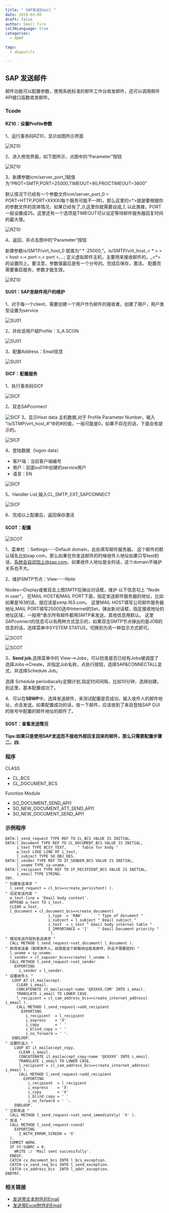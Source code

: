 ```yaml
---
title: " SAP发送Email "
date: 2019-04-08
draft: false
author: Small Fire
isCJKLanguage: true
categories: 
  - ABAP

tags: 
  - abaputils

---
```




##  SAP 发送邮件

邮件功能可以配置参数，使用系统标准的邮件工作台收发邮件，还可以调用邮件API接口函数收发邮件。

### Tcode

#### RZ10：设置Profile参数

1、运行事务码RZ10，显示如图所示界面

![RZ10](/images/ABAP/EMAIL_RZ10_1.png)

2、进入修改界面，如下图所示，点图中的“Parameter”按钮

![RZ10](/images/ABAP/EMAIL_RZ10_2.png)

3、新建参数icm/server_port_1赋值为“PROT=SMTP,PORT=25000,TIMEOUT=90,PROCTIMEOUT=3600”

默认情况下已经有一个参数文件icm/server_port_0 = PORT=HTTP,PORT=XXXX(每个服务可能不一样)，那么这里的<*>就是要根据你的参数文件的具体情况，如果已经有了_0,这里你就需要设成_1, 以此类推，PORT一般设置成25。这里还有一个选项是TIMEOUT可以设定等待邮件服务器回复时间的最大值。

![RZ10](/images/ABAP/EMAIL_RZ10_3.png)

4、返回，并点击图中的“Parameter”按钮

新建参数is/SMTP/virt_host_0 赋值为“ * :25000;”。is/SMTP/virt_host_< * > = < host >:< port >,< port >,...;  定义虚拟邮件主机，主要用来接收邮件的，_<*>的设置同上。要注意，参数值最后是有一个分号的。完成后保存，激活。 配置完需要重启服务，参数才能生效。

![RZ10](/images/ABAP/EMAIL_RZ10_4.png)

#### SU01：SAP发邮件用户的维护

1、对于每一个client，需要创建一个用户作为邮件的接收者，创建了用户，用户类型设置为service

![SU01](/images/ABAP/EMAIL_SU01_2.png)

2、并给该用户赋Profile：S_A.SCON

![SU01](/images/ABAP/EMAIL_SU01_1.png)

3、配置Address：Email信息

![SU01](/images/ABAP/EMAIL_SU01_3.png)

#### SICF：配置服务

1、执行事务码SICF

![SICF](/images/ABAP/EMAIL_SICF_1.png)

2、双击SAPconnect

![SICF](/images/ABAP/EMAIL_SICF_2.png)
3、显示Host data 主机数据,对于 Profile Parameter Number，输入 "is/STMP/virt_host_#"中的#的值，一般可能是0，如果不存在的话，下面会有提示的。

![SICF](/images/ABAP/EMAIL_SICF_3.png)

4、登陆数据（logon data）

- 客户端：当前客户端编号
- 用户：前面su01中创建的service用户
- 语言：EN

![SICF](/images/ABAP/EMAIL_SICF_4.png)

5、Handler List,输入CL_SMTP_EXT_SAPCONNECT

![SICF](/images/ABAP/EMAIL_SICF_5.png)

6、完成以上配置后，返回保存激活

#### SCOT：配置

![SCOT](/images/ABAP/EMAIL_SCOT_1.png)

1、菜单栏 ：Settings----Default domain，此处填写邮件服务器。
这个邮件的默认域名比如sap.com，那么如果在你发送邮件的时候收件人地址如果只写test的话，系统会自动加上@sap.com，如果收件人地址是全的话，这个domain不维护关系也不大。

2、维护SMTP节点：View----Note 

Nodes—Display或者双击上图SMTP后弹出对话框，维护 以下信息勾上 "Node in user"。
在MAIL HOST和MAIL PORT下面，指定发送邮件服务器的地址，比如如果是163的话，就应该是smtp.163.com。
这里MAIL HOST填写公司邮件服务器地址,MAIL PORT填写25000选中Internet的Set，弹出新对话框，指定接收地址的地址区域，一般用*表示所有邮件都用SMTP来发送，其他信息用默认。
这里SAPconnect的信息可以有两种方式显示的，如果双击SMTP节点弹出的是JOB的信息的话，选择菜单中SYSTEM STATUS，切换到为另一种显示方式即可。

![SCOT](/images/ABAP/EMAIL_SCOT_2.png)

![SCOT](/images/ABAP/EMAIL_SCOT_3.png)

3、**Send job**,选择菜单中的 View-->Jobs，可以检查是否已经有Jobs被调度了 选择Jobs->Create，并指定Job名称，点执行按钮，选择SAP&CONNECTALL变式，并选择Schedule Job。

选择 Schedule periodiacally定期计划,指定时间间隔，比如10分钟，选择创建。到这里，基本配置成功了。

4、可以在**SBWP**中，选择发送邮件，来测试配置是否成功，输入收件人的邮件地址，点击发送。如果配置成功的话，收一下邮件，应该收到了来自登陆SAP GUI的账号中配置的邮件地址的邮件了。

#### SOST：查看发送情况

#### Tips:如果只是使用SAP发送而不接收外部回复回来的邮件，那么只需要配置步骤二、四.

### 程序

CLASS

- CL_BCS
- CL_DOCUMENT_BCS

Function Module

- SO_DOCUMENT_SEND_API1
- SO_NEW_DOCUMENT_ATT_SEND_API1
- SO_NEW_DOCUMENT_SEND_API1

### 示例程序

```JS
DATA:l_send_request TYPE REF TO CL_BCS VALUE IS INITIAL.
DATA:l_document TYPE REF TO CL_DOCUMENT_BCS VALUE IS INITIAL,
     i_text TYPE BCSY_TEXT,     " Table for body "
     w_text LIKE LINE OF i_text,
     l_subject TYPE SO_OBJ_DES.
DATA:l_sender TYPE REF TO IF_SENDER_BCS VALUE IS INITIAL,
     l_uname TYPE sy-uname.
DATA:l_recipient TYPE REF TO IF_RECIPIENT_BCS VALUE IS INITIAL,
     i_email TYPE STRING.
TRY.
" 创建发送请求 "
  l_send_request = cl_bcs=>create_persistent( ).
" 设定发送内容 " 
  w_text-line = 'Email body context'.
  APPEND w_text TO i_text.
  CLEAR w_text.
  l_document = cl_document_bcs=>create_document(
                   i_type  = 'RAW'       " Type of document "
                   i_subject = l_subject " Email subject "
                   i_text  = i_text " Email body internal table "
                   I_IMPORTANCE = '1'    " Email Document priority "
                    ).
" 增加发送内容到发送请求 "
  CALL METHOD l_send_request->set_document( l_document ).
" 取得发送者（取得发件人，前提是这个邮箱地址能发邮件，并且不需要密码）"
  l_uname = sy-uname.
  l_sender = cl_sapuser_bcs=>create( l_uname ).
  CALL METHOD l_send_request->set_sender
    EXPORTING
      i_sender = l_sender.
" 设置收件人 "
   LOOP AT it_mailaccept.
     CLEAR i_email.
     CONCATENATE it_mailaccept-name '@XXXXX.COM' INTO i_email.
     TRANSLATE i_email TO LOWER CASE.
     l_recipient = cl_cam_address_bcs=>create_internet_address( i_email ).
     CALL METHOD l_send_request->add_recipient
       EXPORTING
         i_recipient  = l_recipient
         i_express    = 'X'
         i_copy       = ' '
         i_blind_copy = ' '
         i_no_forward = ' '.
   ENDLOOP.
" 设置抄送人 "
    LOOP AT it_mailaccept_copy.
      CLEAR i_email.
      CONCATENATE it_mailaccept_copy-name '@XXXXX' INTO i_email.
      TRANSLATE i_email TO LOWER CASE.
      l_recipient = cl_cam_address_bcs=>create_internet_address( i_email ).
      CALL METHOD l_send_request->add_recipient
        EXPORTING
          i_recipient  = l_recipient
          i_express    = 'X'
          i_copy       = 'X'
          i_blind_copy = ' '
          i_no_forward = ' '.
    ENDLOOP.
" 立即发送 "
  CALL METHOD l_send_request->set_send_immediately( 'X' ).
" 发送 "
  CALL METHOD l_send_request->send( 
    EXPORTING
      I_WITH_ERROR_SCREEN = 'X'
  ).
  COMMIT WORK.
  IF SY-SUBRC = 0.
    WRITE :/ 'Mail sent successfully'.
  ENDIF.
  CATCH cx_document_bcs INTO l_bcs_exception.
  CATCH cx_send_req_bcs INTO l_send_exception.
  CATCH cx_address_bcs  INTO l_addr_exception.
ENDTRY.
```



### 相关链接

- [发送带文本附件的Email](https://coldinfire.github.io/2019/ABAP_EmailText/)
- [发送带Excel附件的Email](https://coldinfire.github.io/2019/ABAP_EmailExcel/)